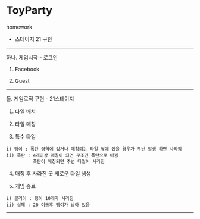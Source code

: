 # ToyParty
homework

* 스테이지 21 구현

----------------------------------
하나. 게임시작 - 로그인

  1) Facebook
  
  2) Guest
  
----------------------------------
둘. 게임로직 구현 - 21스테이지

  1) 타일 배치
  
  2) 타일 매칭
  
  3) 특수 타일
  
    i) 팽이 : 폭탄 영역에 있거나 매칭되는 타일 옆에 있을 경우가 두번 발생 하면 사라짐
    ii) 폭탄 : 4개이상 매칭이 되면 무조건 폭탄으로 바뀜
              폭탄이 매칭되면 주변 타일이 사라짐
              
  4) 매칭 후 사라진 곳 새로운 타일 생성
  
  5) 게임 종료
  
    i) 클리어 : 팽이 10개가 사라짐
    ii) 실패 : 20 이동후 팽이가 남아 있음
----------------------------------
  

